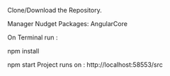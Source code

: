 Clone/Download the Repository.

Manager Nudget Packages: AngularCore

On Terminal run :

 npm install

 npm start
Project runs on : http://localhost:58553/src